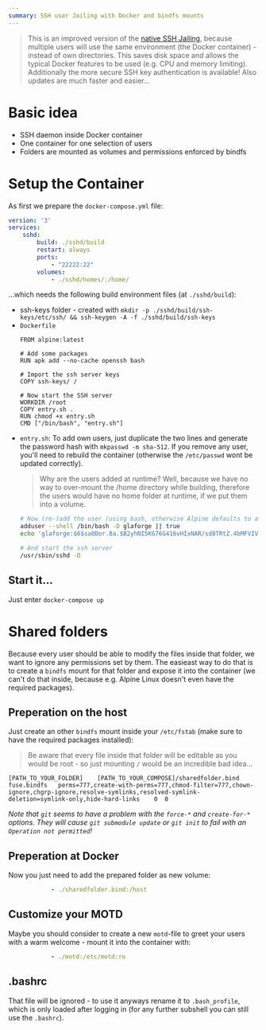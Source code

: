 ```yaml
---
summary: SSH user Jailing with Docker and bindfs mounts
---
```


> This is an improved version of the [native SSH Jailing](../ssh-jailing-with-alpine-linux-native/), because multiple users will use the same environment (the Docker container) - instead of own directories. This saves disk space and allows the typical Docker features to be used (e.g. CPU and memory limiting). Additionally the more secure SSH key authentication is available! Also updates are much faster and easier...

# Basic idea #
* SSH daemon inside Docker container
* One container for one selection of users
* Folders are mounted as volumes and permissions enforced by bindfs

# Setup the Container #
As first we prepare the `docker-compose.yml` file:
```yaml
version: '3'
services:
    sshd:
        build: ./sshd/build
        restart: always
        ports:
            - "22222:22"
        volumes:
            - ./sshd/homes/:/home/
```
...which needs the following build environment files (at `./sshd/build`):
* ssh-keys folder - created with `mkdir -p ./sshd/build/ssh-keys/etc/ssh/ && ssh-keygen -A -f ./sshd/build/ssh-keys`
* `Dockerfile`
    ```docker
    FROM alpine:latest

    # Add some packages
    RUN apk add --no-cache openssh bash

    # Import the ssh server keys
    COPY ssh-keys/ /

    # Now start the SSH server
    WORKDIR /root
    COPY entry.sh .
    RUN chmod +x entry.sh
    CMD ["/bin/bash", "entry.sh"]
    ```
* `entry.sh`: To add own users, just duplicate the two lines and generate the password hash with `mkpasswd -m sha-512`. If you remove any user, you'll need to rebuild the container (otherwise the `/etc/passwd` wont be updated correctly).
    > Why are the users added at runtime? Well, because we have no way to over-mount the /home directory while building, therefore the users would have no home folder at runtime, if we put them into a volume.
    ```bash
    # Now (re-)add the user (using bash, otherwise Alpine defaults to ash)...
    adduser --shell /bin/bash -D glaforge || true
    echo 'glaforge:$6$sa0Dor.8a.$B2yhNI5KG76G416vHIxNAR/sd8TRtZ.4bMFVIVjZ.AYpB8iSddTNw2jdHPAhO7QUeaFSPvjpVG3qGFn18INeu.' | chpasswd -e

    # And start the ssh server
    /usr/sbin/sshd -D
    ```

## Start it... ##
Just enter `docker-compose up`

# Shared folders #
Because every user should be able to modify the files inside that folder, we want to ignore any permissions set by them. The easieast way to do that is to create a `bindfs` mount for that folder and expose it into the container (we can't do that inside, because e.g. Alpine Linux doesn't even have the required packages).

## Preperation on the host ##
Just create an other `bindfs` mount inside your `/etc/fstab` (make sure to have the required packages installed):
> Be aware that every file inside that folder will be editable as you would be root - so just mounting `/` would be an incredible bad idea...
```
[PATH_TO_YOUR_FOLDER]    [PATH_TO_YOUR_COMPOSE]/sharedfolder.bind fuse.bindfs   perms=777,create-with-perms=777,chmod-filter=777,chown-ignore,chgrp-ignore,resolve-symlinks,resolved-symlink-deletion=symlink-only,hide-hard-links    0  0
```
_Note that `git` seems to have a problem with the `force-*` and `create-for-*` options. They will cause `git submodule update` or `git init` to fail with an `Operation not permitted`!_

## Preperation at Docker ##
Now you just need to add the prepared folder as new volume:
```yaml
            - ./sharedfolder.bind:/host
```

## Customize your MOTD ##
Maybe you should consider to create a new `motd`-file to greet your users with a warm welcome - mount it into the container with:
```yaml
            - ./motd:/etc/motd:ro
```

## .bashrc ##
That file will be ignored - to use it anyways rename it to `.bash_profile`, which is only loaded after logging in (for any further subshell you can still use the `.bashrc`).
